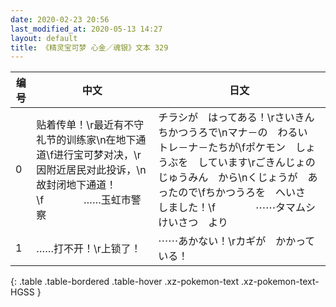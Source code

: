 ```yaml
---
date: 2020-02-23 20:56
last_modified_at: 2020-05-13 14:27
layout: default
title: 《精灵宝可梦 心金／魂银》文本 329
---
```

| 编号 | 中文 | 日文 |
| ---- | ---- | ---- |
| 0 | 贴着传单！\r最近有不守礼节的训练家\n在地下通道\f进行宝可梦对决，\r因附近居民对此投诉，\n故封闭地下通道！\f　　　　……玉虹市警察 | チラシが　はってある！\rさいきん　ちかつうろで\nマナ－の　わるい　トレ－ナ－たちが\fポケモン　しょうぶを　しています\rごきんじょの　じゅうみん　から\nくじょうが　あったので\fちかつうろを　へいさ　しました！\f　　　　⋯⋯タマムシけいさつ　より |
| 1 | ……打不开！\r上锁了！ | ⋯⋯あかない！\rカギが　かかっている！ |
{: .table .table-bordered .table-hover .xz-pokemon-text .xz-pokemon-text-HGSS }